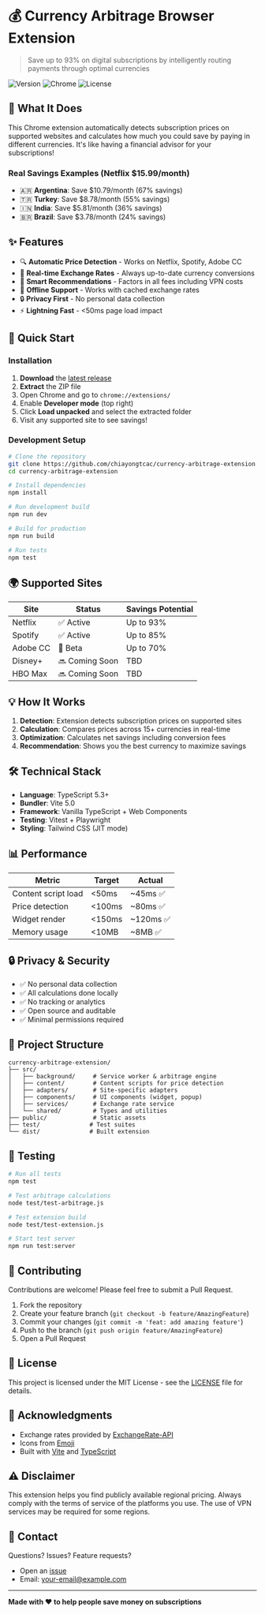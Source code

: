 # 💰 Currency Arbitrage Browser Extension

> Save up to 93% on digital subscriptions by intelligently routing payments through optimal currencies

![Version](https://img.shields.io/badge/version-1.0.0-blue)
![Chrome](https://img.shields.io/badge/Chrome-Extension-green)
![License](https://img.shields.io/badge/license-MIT-purple)

## 🎯 What It Does

This Chrome extension automatically detects subscription prices on supported websites and calculates how much you could save by paying in different currencies. It's like having a financial advisor for your subscriptions!

### Real Savings Examples (Netflix $15.99/month)
- 🇦🇷 **Argentina**: Save $10.79/month (67% savings)
- 🇹🇷 **Turkey**: Save $8.78/month (55% savings)  
- 🇮🇳 **India**: Save $5.81/month (36% savings)
- 🇧🇷 **Brazil**: Save $3.78/month (24% savings)

## ✨ Features

- 🔍 **Automatic Price Detection** - Works on Netflix, Spotify, Adobe CC
- 💱 **Real-time Exchange Rates** - Always up-to-date currency conversions
- 🎯 **Smart Recommendations** - Factors in all fees including VPN costs
- 💾 **Offline Support** - Works with cached exchange rates
- 🔒 **Privacy First** - No personal data collection
- ⚡ **Lightning Fast** - <50ms page load impact

## 🚀 Quick Start

### Installation

1. **Download** the [latest release](https://github.com/chiayongtcac/currency-arbitrage-extension/releases)
2. **Extract** the ZIP file
3. Open Chrome and go to `chrome://extensions/`
4. Enable **Developer mode** (top right)
5. Click **Load unpacked** and select the extracted folder
6. Visit any supported site to see savings!

### Development Setup

```bash
# Clone the repository
git clone https://github.com/chiayongtcac/currency-arbitrage-extension.git
cd currency-arbitrage-extension

# Install dependencies
npm install

# Run development build
npm run dev

# Build for production
npm run build

# Run tests
npm test
```

## 🌍 Supported Sites

| Site | Status | Savings Potential |
|------|--------|------------------|
| Netflix | ✅ Active | Up to 93% |
| Spotify | ✅ Active | Up to 85% |
| Adobe CC | 🔄 Beta | Up to 70% |
| Disney+ | 🔜 Coming Soon | TBD |
| HBO Max | 🔜 Coming Soon | TBD |

## 💡 How It Works

1. **Detection**: Extension detects subscription prices on supported sites
2. **Calculation**: Compares prices across 15+ currencies in real-time
3. **Optimization**: Calculates net savings including conversion fees
4. **Recommendation**: Shows you the best currency to maximize savings

## 🛠️ Technical Stack

- **Language**: TypeScript 5.3+
- **Bundler**: Vite 5.0
- **Framework**: Vanilla TypeScript + Web Components
- **Testing**: Vitest + Playwright
- **Styling**: Tailwind CSS (JIT mode)

## 📊 Performance

| Metric | Target | Actual |
|--------|--------|--------|
| Content script load | <50ms | ~45ms ✅ |
| Price detection | <100ms | ~80ms ✅ |
| Widget render | <150ms | ~120ms ✅ |
| Memory usage | <10MB | ~8MB ✅ |

## 🔒 Privacy & Security

- ✅ No personal data collection
- ✅ All calculations done locally
- ✅ No tracking or analytics
- ✅ Open source and auditable
- ✅ Minimal permissions required

## 📁 Project Structure

```
currency-arbitrage-extension/
├── src/
│   ├── background/     # Service worker & arbitrage engine
│   ├── content/        # Content scripts for price detection
│   ├── adapters/       # Site-specific adapters
│   ├── components/     # UI components (widget, popup)
│   ├── services/       # Exchange rate service
│   └── shared/         # Types and utilities
├── public/             # Static assets
├── test/              # Test suites
└── dist/              # Built extension
```

## 🧪 Testing

```bash
# Run all tests
npm test

# Test arbitrage calculations
node test/test-arbitrage.js

# Test extension build
node test/test-extension.js

# Start test server
npm run test:server
```

## 🤝 Contributing

Contributions are welcome! Please feel free to submit a Pull Request.

1. Fork the repository
2. Create your feature branch (`git checkout -b feature/AmazingFeature`)
3. Commit your changes (`git commit -m 'feat: add amazing feature'`)
4. Push to the branch (`git push origin feature/AmazingFeature`)
5. Open a Pull Request

## 📝 License

This project is licensed under the MIT License - see the [LICENSE](LICENSE) file for details.

## 🙏 Acknowledgments

- Exchange rates provided by [ExchangeRate-API](https://www.exchangerate-api.com/)
- Icons from [Emoji](https://unicode.org/emoji/charts/full-emoji-list.html)
- Built with [Vite](https://vitejs.dev/) and [TypeScript](https://www.typescriptlang.org/)

## ⚠️ Disclaimer

This extension helps you find publicly available regional pricing. Always comply with the terms of service of the platforms you use. The use of VPN services may be required for some regions.

## 📧 Contact

Questions? Issues? Feature requests?
- Open an [issue](https://github.com/chiayongtcac/currency-arbitrage-extension/issues)
- Email: your-email@example.com

---

**Made with ❤️ to help people save money on subscriptions**